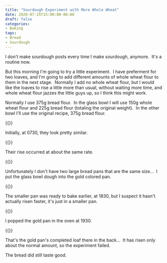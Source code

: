 ```yaml
---
title: "Sourdough Experiment with More Whole Wheat"
date: 2020-07-25T15:00:00-06:00
draft: false
categories:
- Baking
tags:
- Bread
- Sourdough
---
```


I don't make sourdough posts every time I make sourdough, anymore.  It's a routine now.

But this morning I'm going to try a little experiment.  I have preferment for two loaves, and I'm going to add different amounts of whole wheat flour to them in the next stage.  Normally I add no whole wheat flour, but I would like the loaves to rise a little more than usual, without waiting more time, and whole wheat flour jazzes the little guys up, so I think this might work.

Normally I use 375g bread flour.  In the glass bowl I will use 150g whole wheat flour and 225g bread flour (totaling the original weight).  In the other bowl I'll use the original recipe, 375g bread flour.

{{<fig-res res="sourdough_0708.jpg" alt="Dough in a bowl, only taking up a small amount of the bowl" caption="The dough after initially putting all the ingredients together">}}

Initially, at 0730, they look pretty similar.

{{<fig-res res="sourdough_0730.jpg" alt="Dough in a bowl, taking up maybe half of the bowl" caption="The dough after some initial rising and working">}}

Their rise occurred at about the same rate.

{{<fig-res res="sourdough_1255.jpg" alt="Dough in a bowl, some bubble lumps, taking up most of the bowl" caption="The dough when the initial rising is done">}}

Unfortunately I don't have two large bread pans that are the same size...  I put the glass bowl dough into the gold colored pan.

{{<fig-res res="sourdough_1302.jpg" alt="Dough in a bread pan, taking up half of the pan" caption="Dough ready to rise in the pan">}}

The smaller pan was ready to bake earlier, at 1830, but I suspect it hasn't actually risen faster, it's just in a smaller pan.

{{<fig-res res="sourdough_1804.jpg" alt="Dough in a bread pan, taking up most of the pan" caption="Dough almost ready to bake...">}}

I popped the gold pan in the oven at 1930.

{{<fig-res res="sourdough_2024.jpg" alt="Two loaves of bread on a cutting board" caption="All done, looking alright...  It's gonna taste great of course.">}}

That's the gold pan's completed loaf there in the back...  It has risen only about the normal amount, so the experiment failed.

The bread did still taste good.
